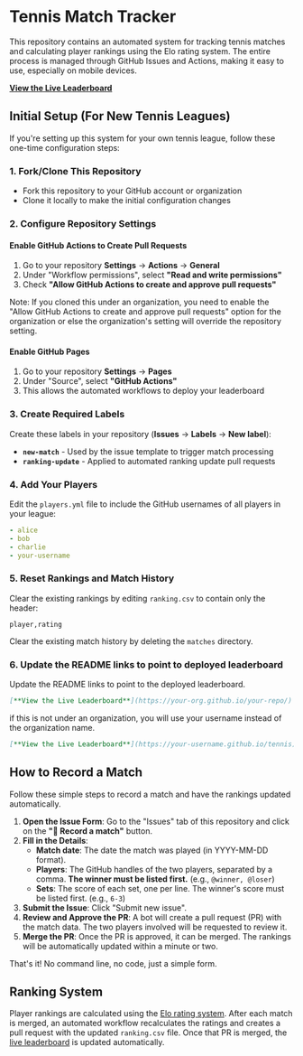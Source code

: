 # Tennis Match Tracker

This repository contains an automated system for tracking tennis matches and calculating player rankings using the Elo rating system. The entire process is managed through GitHub Issues and Actions, making it easy to use, especially on mobile devices.

[**View the Live Leaderboard**](https://stonehenge-collective.github.io/tennis)

## Initial Setup (For New Tennis Leagues)

If you're setting up this system for your own tennis league, follow these one-time configuration steps:

### 1. Fork/Clone This Repository

- Fork this repository to your GitHub account or organization
- Clone it locally to make the initial configuration changes

### 2. Configure Repository Settings

#### Enable GitHub Actions to Create Pull Requests

1. Go to your repository **Settings** → **Actions** → **General**
2. Under "Workflow permissions", select **"Read and write permissions"**
3. Check **"Allow GitHub Actions to create and approve pull requests"**

Note: If you cloned this under an organization, you need to enable the "Allow GitHub Actions to create and approve pull requests" option for the organization or else the organization's setting will override the repository setting.

#### Enable GitHub Pages

1. Go to your repository **Settings** → **Pages**
2. Under "Source", select **"GitHub Actions"**
3. This allows the automated workflows to deploy your leaderboard

### 3. Create Required Labels

Create these labels in your repository (**Issues** → **Labels** → **New label**):

- **`new-match`** - Used by the issue template to trigger match processing
- **`ranking-update`** - Applied to automated ranking update pull requests

### 4. Add Your Players

Edit the `players.yml` file to include the GitHub usernames of all players in your league:

```yaml
- alice
- bob
- charlie
- your-username
```

### 5. Reset Rankings and Match History

Clear the existing rankings by editing `ranking.csv` to contain only the header:

```csv
player,rating
```

Clear the existing match history by deleting the `matches` directory.

### 6. Update the README links to point to deployed leaderboard

Update the README links to point to the deployed leaderboard.

```markdown
[**View the Live Leaderboard**](https://your-org.github.io/your-repo/)
```

if this is not under an organization, you will use your username instead of the organization name.

```markdown
[**View the Live Leaderboard**](https://your-username.github.io/tennis)
```

## How to Record a Match

Follow these simple steps to record a match and have the rankings updated automatically.

1. **Open the Issue Form**: Go to the "Issues" tab of this repository and click on the **"🎾 Record a match"** button.
2. **Fill in the Details**:
    - **Match date**: The date the match was played (in YYYY-MM-DD format).
    - **Players**: The GitHub handles of the two players, separated by a comma. **The winner must be listed first.** (e.g., `@winner, @loser`)
    - **Sets**: The score of each set, one per line. The winner's score must be listed first. (e.g., `6-3`)
3. **Submit the Issue**: Click "Submit new issue".
4. **Review and Approve the PR**: A bot will create a pull request (PR) with the match data. The two players involved will be requested to review it.
5. **Merge the PR**: Once the PR is approved, it can be merged. The rankings will be automatically updated within a minute or two.

That's it! No command line, no code, just a simple form.

## Ranking System

Player rankings are calculated using the [Elo rating system](https://en.wikipedia.org/wiki/Elo_rating_system). After each match is merged, an automated workflow recalculates the ratings and creates a pull request with the updated `ranking.csv` file. Once that PR is merged, the [live leaderboard](https://stonehenge-collective.github.io/tennis) is updated automatically.
